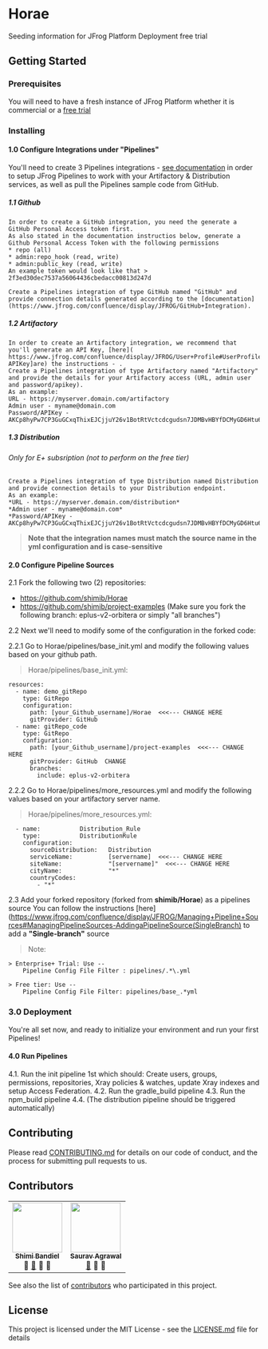 # Horae

Seeding information for JFrog Platform Deployment free trial

## Getting Started

### Prerequisites

You will need to have a fresh instance of JFrog Platform whether it is commercial or a [free trial](https://jfrog.com/platform/free-trial/)


### Installing

#### 1.0 Configure Integrations under "Pipelines"
You'll need to create 3 Pipelines integrations - [see documentation](https://www.jfrog.com/confluence/display/JFROG/Configuring+Pipelines#ConfiguringPipelines-add-integrationAddingAdministrationIntegrations) in order to setup JFrog Pipelines to work with your Artifactory & Distribution services, as well as pull the Pipelines sample code from GitHub. 

##### 1.1 Github 
    In order to create a GitHub integration, you need the generate a GitHub Personal Access token first.
    As also stated in the documentation instructios below, generate a Github Personal Access Token with the following permissions
    * repo (all)
    * admin:repo_hook (read, write)
    * admin:public_key (read, write)
    An example token would look like that > 2f3ed30dec7537a56064436cbedacc00813d247d
    
    Create a Pipelines integration of type GitHub named "GitHub" and provide connection details generated according to the [documentation](https://www.jfrog.com/confluence/display/JFROG/GitHub+Integration).

  
#####  1.2 Artifactory
    In order to create an Artifactory integration, we recommend that you'll generate an API Key, [here]( https://www.jfrog.com/confluence/display/JFROG/User+Profile#UserProfile-APIKey]are) the instructions - .
    Create a Pipelines integration of type Artifactory named "Artifactory" and provide the details for your Artifactory access (URL, admin user and password/apikey).
    As an example:
    URL - https://myserver.domain.com/artifactory
    Admin user - myname@domain.com
    Password/APIKey - AKCp8hyPw7CP3GuGCxqThixEJCjjuY26v1BotRtVctcdcgudsn7JDMBvHBYfDCMyGD6Htu65Y

##### 1.3 Distribution
###### Only for E+ subsription (not to perform on the free tier)
    Create a Pipelines integration of type Distribution named Distribution and provide connection details to your Distribution endpoint.
    As an example:
    *URL - https://myserver.domain.com/distribution*
    *Admin user - myname@domain.com*
    *Password/APIKey - AKCp8hyPw7CP3GuGCxqThixEJCjjuY26v1BotRtVctcdcgudsn7JDMBvHBYfDCMyGD6Htu65Y*
  
 > **Note that the integration names must match the source name in the yml configuration and is case-sensitive**

 
#### 2.0 Configure Pipeline Sources
2.1 Fork the following two (2) repositories:
  
  * https://github.com/shimib/Horae
  * https://github.com/shimib/project-examples (Make sure you fork the following branch: eplus-v2-orbitera or simply "all branches")
  
2.2 Next we'll need to modify some of the configuration in the forked code:

2.2.1 Go to Horae/pipelines/base_init.yml and modify the following values based on your github path.

> Horae/pipelines/base_init.yml:  
```
resources:  
  - name: demo_gitRepo  
    type: GitRepo  
    configuration:  
      path: [your_Github_username]/Horae  <<<--- CHANGE HERE
      gitProvider: GitHub  
  - name: gitRepo_code  
    type: GitRepo  
    configuration:  
      path: [your_Github_username]/project-examples  <<<--- CHANGE HERE 
      gitProvider: GitHub  CHANGE 
      branches:  
        include: eplus-v2-orbitera  
```
2.2.2 Go to Horae/pipelines/more_resources.yml and modify the following values based on your artifactory server name.

> Horae/pipelines/more_resources.yml:  
```
  - name:           Distribution_Rule  
    type:           DistributionRule  
    configuration:  
      sourceDistribution:   Distribution  
      serviceName:          [servername]  <<<--- CHANGE HERE 
      siteName:             "[servername]"  <<<--- CHANGE HERE 
      cityName:             "*"  
      countryCodes:  
        - "*"  
```        
2.3 Add your forked repository (forked from **shimib/Horae**) as a pipelines source
You can follow the instructions [here](https://www.jfrog.com/confluence/display/JFROG/Managing+Pipeline+Sources#ManagingPipelineSources-AddingaPipelineSource(SingleBranch) to add a **"Single-branch"** source

> Note: 
    
    > Enterprise+ Trial: Use -- 
        Pipeline Config File Filter : pipelines/.*\.yml
    
    > Free tier: Use --
        Pipeline Config File Filter: pipelines/base_.*yml
  

### 3.0 Deployment

You're all set now, and ready to initialize your environment and run your first Pipelines!

#### 4.0 Run Pipelines
  4.1. Run the init pipeline 1st which should: Create users, groups, permissions, repositories, Xray policies & watches, update Xray indexes and setup Access Federation.
  4.2. Run the gradle_build pipeline
  4.3. Run the npm_build pipeline
  4.4. (The distribution pipeline should be triggered automatically)

## Contributing

Please read [CONTRIBUTING.md](https://github.com/shimib/Horae/blob/master/CONTRIBUTING.md) for details on our code of conduct, and the process for submitting pull requests to us.

## Contributors

<!-- ALL-CONTRIBUTORS-LIST:START - Do not remove or modify this section -->
<!-- prettier-ignore-start -->
<!-- markdownlint-disable -->
<table>
  <tr>
    <td align="center"><a href="https://github.com/shimib"><img src="https://avatars0.githubusercontent.com/u/2115093?s=400&u=83fe53677b3bbabf095ac89911d7ccccbb756f65&v=4" width="100px;" alt=""/><br /><sub><b>Shimi Bandiel</b></sub></a><br /><a title="Answering Questions">💬</a> <a href="https://github.com/shimib/Horae/commits?author=shimib" title="Documentation">📖</a> <a title="Reviewed Pull Requests">👀</a> <a title="Talks">📢</a></td>

<td align="center"><a href="https://github.com/sauravthefrog"><img src="https://avatars1.githubusercontent.com/u/61025719?s=400&u=2ff91a2ea0b176d1bd10e0acc3c44c50e4a5bb24&v=4" width="100px;" alt=""/><br /><sub><b>Saurav Agrawal</b></sub></a><br /><a href="https://github.com/shimib/Horae/commits?author=sauravthefrog" title="Documentation">📖</a> <a title="Reviewed Pull Requests">👀</a> <a title="Tools">🔧</a></td>
  </tr>
 </table>
 <!-- markdownlint-enable -->
<!-- prettier-ignore-end -->
<!-- ALL-CONTRIBUTORS-LIST:END -->

See also the list of [contributors](https://github.com/shimib/Horae/blob/master/contributors.md) who participated in this project.

## License

This project is licensed under the MIT License - see the [LICENSE.md](https://github.com/shimib/Horae/blob/master/LICENSE.md) file for details
